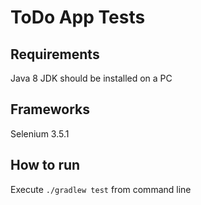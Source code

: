# ToDo App Tests

## Requirements

Java 8 JDK should be installed on a PC

## Frameworks

Selenium 3.5.1

## How to run

Execute `./gradlew test` from command line
